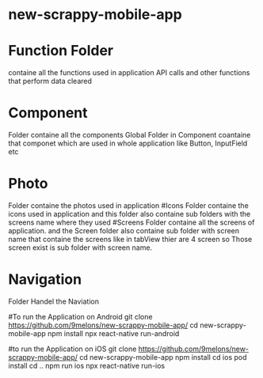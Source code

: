 # new-scrappy-mobile-app
# Function Folder 
containe all the functions used in application 
API calls and other functions that perform data cleared 
# Component
Folder containe all the components 
Global Folder in Component coantaine that componet which are used in whole application like Button, InputField etc
# Photo 
Folder containe the photos used in application
#Icons 
Folder containe the icons used in application and this folder also containe sub folders with the screens name where they used 
#Screens 
Folder containe all the screens of application. and the Screen folder also containe sub folder with screen name that containe the screens like in tabView thier are 4 screen so Those 
screen exist is sub folder with screen name.
# Navigation 
Folder Handel the Naviation



#To run the Application on Android
git clone https://github.com/9melons/new-scrappy-mobile-app/
cd new-scrappy-mobile-app
npm install 
npx react-native run-android



#to run the Application on iOS
git clone https://github.com/9melons/new-scrappy-mobile-app/
cd new-scrappy-mobile-app
npm install 
cd ios
pod install 
cd ..
npm run ios
npx react-native run-ios
